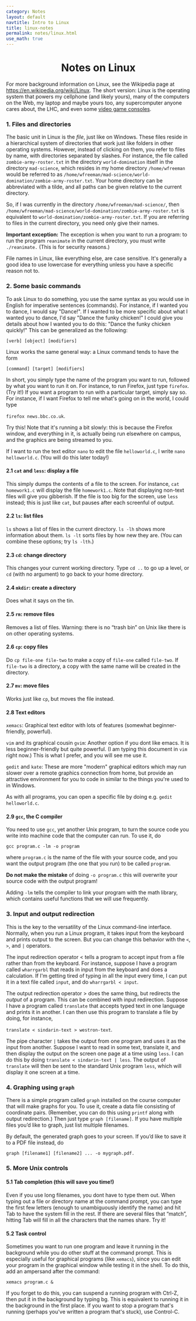```yaml
---
category: Notes
layout: default
navtitle: Intro to Linux
title: linux-notes
permalink: notes/linux.html
use_math: true
---
```


<center><h1>Notes on Linux</h1></center>


For more background information on Linux, see the Wikipedia page at <https://en.wikipedia.org/wiki/Linux>. The short version: Linux is 
the operating system that powers my cellphone (and likely yours), many of the computers on the Web, my laptop and maybe yours too,
any supercomputer anyone cares about,
the LHC, and even some <a href="https://en.wikipedia.org/wiki/Steam_Machine_(hardware_platform)">video game consoles</a>. 


### 1. Files and directories

The basic unit in Linux is the *file*, just like on Windows. These files reside in a hierarchical system of directories that work just like folders in other operating systems. However, instead of clicking on them, you refer to files by name, with directories separated by slashes. For instance, the file called `zombie-army-roster.txt` in the directory `world-domination` itself in the directory `mad-science`, which resides in my home directory `/home/wfreeman` would be referred to as `/home/wfreeman/mad-science/world-domination/zombie-army-roster.txt`. Your home directory can be abbreviated with a tilde, and all paths can be given relative to the current directory. 

So, if I was currently in the directory `/home/wfreeman/mad-science/`, then `/home/wfreeman/mad-science/world-domination/zombie-army-roster.txt` is equivalent to `world-domination/zombie-army-roster.txt`. If you are referring to files in the current directory, you need only give their names. 


**Important exception:** The exception is when you want to run a program: to run the program `reanimate` in the current directory, you must write `./reanimate.` (This is for security reasons.) 

File names in Linux, like everything else, are case sensitive. It's generally a good idea to use lowercase for everything unless you have a specific reason not to.

### 2. Some basic commands
To ask Linux to do something, you use the same syntax as you would use in English for imperative sentences (commands). For instance, if I wanted you to dance, I would say "Dance!". If I wanted to be more specific about what I wanted you to dance, I'd say "Dance the funky chicken!" I could give you details about how I wanted you to do this: "Dance the funky chicken quickly!" This can be generalized as the following:

```
[verb] [object] [modifiers]
```

Linux works the same general way: a Linux command tends to have the form

```
[command] [target] [modifiers]
```

In short, you simply type the name of the program you want to run, followed by what you want to run it on. For instance, to run Firefox, just type `firefox`. (Try it!) If you want a program to run with a particular target, simply say so. For instance, if I want Firefox to tell me what's going on in the world, I could type 

```firefox news.bbc.co.uk```. 

Try this! Note that it's running a bit slowly: this is because the Firefox window, and everything in it, is actually being run elsewhere on campus, and the graphics are being streamed to you. 

If I want to run the text editor `nano` to edit the file `helloworld.c`, I write `nano helloworld.c`. (You will do this later today!)


#### 2.1 `cat` and `less`: display a file
This simply dumps the contents of a file to the screen. For instance, `cat homework1.c` will display the file `homework1.c`. Note that displaying non-text files will give you gibberish. If the file is too big for the screen, use `less` instead; this is just like `cat`, but pauses after each screenful of output.

#### 2.2 `ls`: list files
`ls` shows a list of files in the current directory. `ls -lh` shows more information about them. `ls -lt` sorts
files by how new they are. (You can combine these options; try `ls -lth`.)


#### 2.3 `cd`: change directory
This changes your current working directory. Type `cd ..` to go up a level, or `cd` (with no argument) to go back to your home directory.

#### 2.4 `mkdir`: create a directory
Does what it says on the tin.

#### 2.5 `rm`: remove files
Removes a list of files. Warning: there is no “trash bin” on Unix like there is on other operating systems. 

#### 2.6 `cp`: copy files
Do `cp file-one file-two` to make a copy of `file-one` called `file-two`. If `file-two` is a directory, a copy
with the same name will be created in the directory.

#### 2.7 `mv`: move files
Works just like `cp`, but moves the file instead.

#### 2.8 Text editors

`xemacs`: Graphical text editor with lots of features (somewhat beginner-friendly, powerful). 

`vim` and its graphical cousin `gvim`: Another option if you dont like emacs. It is less beginner-friendly but quite powerful. (I am typing this document in `vim` right now.) This is what I prefer, and you will see me use it.

`gedit` and `kate`: These are more "modern" graphical editors which may run slower over a remote graphics connection from home, but provide an attractive environment for you to code in similar to the things you're used to in Windows.

As with all programs, you can open a specific file by doing e.g. `gedit helloworld.c`.

#### 2.9 `gcc`, the C compiler

You need to use `gcc`, yet another Unix program, to turn the source code you write into machine code that the computer can run. To use it, do 

```
gcc program.c -lm -o program
```

where `program.c` is the name of the file with your source code, and you want the output program (the one that you run) to be called `program`. 

**Do not make the mistake** of doing `-o program.c` this will overwrite your source code with the output program! 

Adding `-lm` tells the compiler to link your program with the math library, which contains useful functions that we will use frequently.

### 3. Input and output redirection
This is the key to the versatility of the Linux command-line interface. Normally, when you run a Linux program, it takes input from the keyboard and prints output to the screen. But you can change this behavior with the `<`, `>`, and `|` operators.

The input redirection operator < tells a program to accept input from a file rather than from the keyboard. For instance, suppose I have a program called `wharrgarbl` that reads in input from the keyboard and does a calculation. 
If I'm getting tired of typing in all the input every time, I can put it in a text file called `input`,
and do `wharrgarbl < input`.

The output redirection operator > does the same thing, but redirects the *output* of a program. This can be combined with input redirection. Suppose I have a program called `translate` that accepts typed text in one language and prints it in another. I can then use this program to translate a file by doing, for instance, 

```translate < sindarin-text > westron-text```.

The pipe character `|` takes the output from one program and uses it as the input from another. Suppose I want to read in some text, translate it, and then display the output on the screen one page at a time using `less`. I can do this by doing `translate < sindarin-text | less`. The output of `translate` will then be sent to the standard Unix program `less`, which will display it one screen at a time.

### 4. Graphing using `graph`
There is a simple program called `graph` installed on the course computer that will make graphs for you. To use it, create a data file consisting of coordinate pairs. (Remember, you can do this using `printf` along with output redirection.) Then just type `graph [filename]`. If you have multiple files you’d like to graph, just list multiple filenames.

By default, the generated graph goes to your screen. If you’d like to save it to a PDF file instead, do

```
graph [filename1] [filename2] ... -o mygraph.pdf.
```

### 5. More Unix controls

#### 5.1 Tab completion (this will save you time!)

Even if you use long filenames, you dont have to type them out. When typing out a file or directory name at the command prompt, you can type the first few letters (enough to unambiguously identify the name) and hit Tab to have the system fill in the rest. If there are several files that “match”, hitting Tab will fill in all the characters that the names share. Try it!

#### 5.2 Task control
Sometimes you want to run one program and leave it running in the background while you do other stuff at the command prompt. This is especially useful for graphical programs (like `xemacs`), since you can edit your program in the graphical window while testing it in the shell. To do this, add an ampersand after the command: 

```xemacs program.c &```


If you forget to do this, you can suspend a running program with Ctrl-Z, then put it in the background by typing bg. This is equivalent to running it in the background in the first place. If you want to stop a program that's running (perhaps you've written a program that's stuck), use Control-C.
